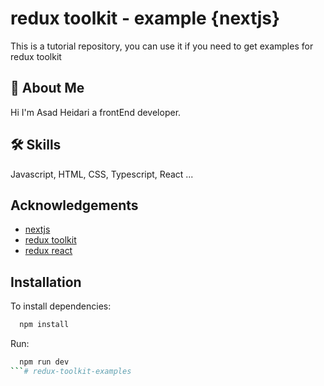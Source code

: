 
# redux toolkit - example {nextjs}

This is a tutorial repository, you can use it if you need to get examples for redux toolkit


## 🚀 About Me
Hi I'm Asad Heidari a frontEnd developer.


## 🛠 Skills
Javascript, HTML, CSS, Typescript, React ...


## Acknowledgements

 - [nextjs](https://nextjs.org/)
 - [redux toolkit](https://redux-toolkit.js.org/)
 - [redux react](https://react-redux.js.org/)


## Installation

To install dependencies:
```bash
  npm install
```
Run: 
```bash
  npm run dev
```# redux-toolkit-examples
